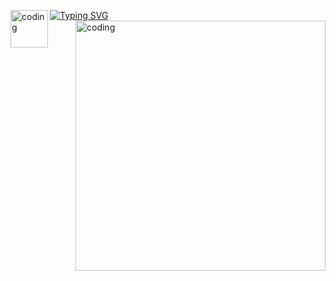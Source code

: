 
<a href="https://git.io/typing-svg"><img src="https://readme-typing-svg.demolab.com?font=Fira+Code&size=28&pause=1000&color=F71A73&width=435&lines=i+Am+MR+pro-xiddi%F0%9F%A5%B0;it's+nOt+A+just+nAme+BRO;it's+A+brAnd+%F0%9F%A4%AB;tnk+you+everyone+;+lv+u+all%F0%9F%98%8D" alt="Typing SVG" /></a>
 <img align="left" alt="coding" width="60" src="https://camo.githubusercontent.com/689d4d6b2c0702d582f60ce755551f6815bafbd1430e01a0454ef585c7cc3427/68747470733a2f2f656d6f6a692e646973636f72642e73742f656d6f6a69732f37363862313038642d323734662d346634342d613633342d3834373762313665666365372e676966"><img align="right" alt="coding" width="400" src="https://user-images.githubusercontent.com/55389276/140866485-8fb1c876-9a8f-4d6a-98dc-08c4981eaf70.gif">
